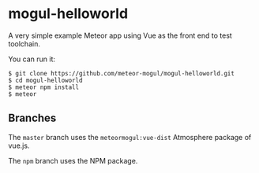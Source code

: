 # mogul-helloworld

A very simple example Meteor app using Vue as the front end to
test toolchain.

You can run it:

```
$ git clone https://github.com/meteor-mogul/mogul-helloworld.git
$ cd mogul-helloworld
$ meteor npm install
$ meteor
```

## Branches

The `master` branch uses the `meteormogul:vue-dist` Atmosphere package of vue.js.

The `npm` branch uses the NPM package.
